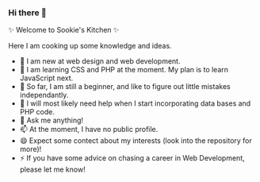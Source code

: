 ### Hi there 👋

✨ Welcome to Sookie's Kitchen ✨ 

Here I am cooking up some knowledge and ideas.

- 🔭 I am new at web design and web development.
- 🌱 I am learning CSS and PHP at the moment. My plan is to learn JavaScript next.
- 👯 So far, I am still a beginner, and like to figure out little mistakes independantly.
- 🤔 I will most likely need help when I start incorporating data bases and PHP code.
- 💬 Ask me anything!
- 📫 At the moment, I have no public profile.
- 😄 Expect some contect about my interests (look into the repository for more)!
- ⚡ If you have some advice on chasing a career in Web Development, please let me know!

